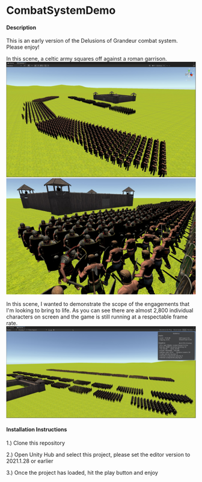 # CombatSystemDemo
#### Description
This is an early version of the Delusions of Grandeur combat system. Please enjoy!

In this scene, a celtic army squares off against a roman garrison.
![alt text](https://github.com/Christian-Smola/CombatSystemDemo/blob/main/CombatSystemDemo/Assets/Resources/Screenshots/Screenshot%205.jpg)
![alt text](https://github.com/Christian-Smola/CombatSystemDemo/blob/main/CombatSystemDemo/Assets/Resources/Screenshots/Screenshot%201.jpg)

In this scene, I wanted to demonstrate the scope of the engagements that I'm looking to bring to life. As you can see there are almost 2,800 individual characters on screen and the game is still running at a respectable frame rate.
![alt text](https://github.com/Christian-Smola/CombatSystemDemo/blob/main/CombatSystemDemo/Assets/Resources/Screenshots/Screenshot%206.jpg)

#### Installation Instructions
1.) Clone this repository

2.) Open Unity Hub and select this project, please set the editor version to 2021.1.28 or earlier

3.) Once the project has loaded, hit the play button and enjoy
